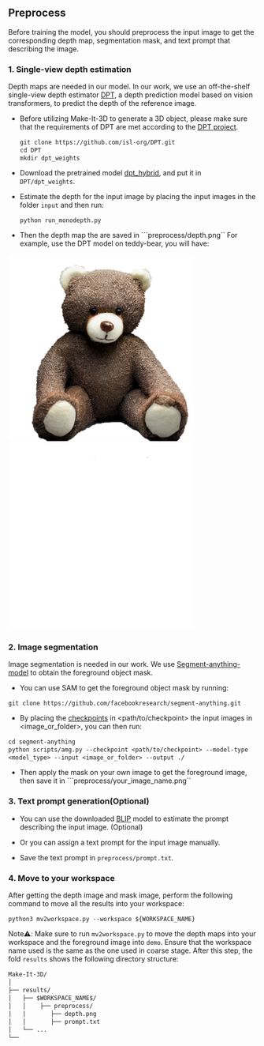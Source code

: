 ## Preprocess

Before training the model, you should preprocess the input image to get the corresponding depth map, segmentation mask, and 
text prompt that describing the image.



### 1. Single-view depth estimation
Depth maps are needed in our model.
In our work, we use an off-the-shelf single-view depth estimator [DPT](https://github.com/isl-org/DPT), a depth prediction model based on vision transformers, to predict the depth of the reference image. 

- Before utilizing Make-It-3D to generate a 3D object, please make sure that the requirements of DPT are met according to the [DPT project](https://github.com/isl-org/DPT).
  ```
  git clone https://github.com/isl-org/DPT.git
  cd DPT
  mkdir dpt_weights
  ```
- Download the pretrained model [dpt_hybrid](https://github.com/intel-isl/DPT/releases/download/1_0/dpt_hybrid-midas-501f0c75.pt), and put it in `DPT/dpt_weights`.


- Estimate the depth for the input image by placing the input images in the folder ```input``` and then run: 
  ```
  python run_monodepth.py
  ```
- Then the depth map the are saved in ```preprocess/depth.png``
For example, use the DPT model on teddy-bear, you will have:

![](../demo/teddy.png) <img src="../results/preprocess/teddy/depth.png" width="378" heigh="378"/>
### 2. Image segmentation

Image segmentation is needed in our work.  We use [Segment-anything-model](https://github.com/facebookresearch/segment-anything) to obtain the foreground object mask.
- You can use SAM to get the foreground object mask by running:
```
git clone https://github.com/facebookresearch/segment-anything.git
```

- By placing the [checkpoints](https://dl.fbaipublicfiles.com/segment_anything/sam_vit_h_4b8939.pth) in <path/to/checkpoint> the input images in <image_or_folder>, you can then run:
```
cd segment-anything
python scripts/amg.py --checkpoint <path/to/checkpoint> --model-type <model_type> --input <image_or_folder> --output ./
```
- Then apply the mask on your own image to get the foreground image, then save it in ```preprocess/your_image_name.png``

### 3. Text prompt generation(Optional)

- You can use the downloaded [BLIP](https://github.com/salesforce/BLIP) model to estimate the prompt describing the input image. (Optional)

- Or you can assign a text prompt for the input image manually.

- Save the text prompt in ```preprocess/prompt.txt```.


### 4. Move to your workspace

After getting the depth image and mask image, perform the following command to  move all the results into your workspace:
```
python3 mv2workspace.py --workspace ${WORKSPACE_NAME}
```

Note⚠️: Make sure to run ```mv2workspace.py``` to move the depth maps into your workspace and the foreground image into ```demo```. Ensure that the workspace name used is the same as the one used in coarse stage.
After this step, the fold ```results``` shows the following directory structure:
```
Make-It-3D/
│
├── results/
│   ├── $WORKSPACE_NAME$/
│   │    ├── preprocess/
|   |       ├── depth.png
│   │       ├── prompt.txt
│   └── ...
└── 
```
